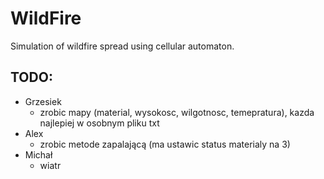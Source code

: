 # WildFire
Simulation of wildfire spread using cellular automaton.

## TODO:
* Grzesiek
  - zrobic mapy (material, wysokosc, wilgotnosc, temepratura), kazda najlepiej w osobnym pliku txt
* Alex
  - zrobic metode zapalającą (ma ustawic status materialy na 3)
* Michał
  - wiatr

